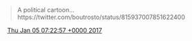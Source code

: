 > A political cartoon\.\.\. https://twitter\.com/boutrosto/status/815937007851622400

<img src="../../media/tweet.ico" width="12" /> [Thu Jan 05 07:22:57 +0000 2017](https://twitter.com/DromerDenker/status/816907824819212288)